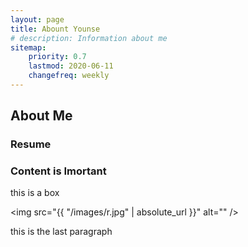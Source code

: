 ```yaml
---
layout: page
title: Abount Younse
# description: Information about me
sitemap:
    priority: 0.7
    lastmod: 2020-06-11
    changefreq: weekly
---
```

## About Me
### Resume
<span class="image center"><object data="/images/resume.pdf" width = "600" height = "800" type = 'application/pdf' /></span>

### Content is Imortant
<div class = "box">
  <p>
  this is a box
  </p>
</div>

<span class="image left"><img src="{{ "/images/r.jpg" | absolute_url }}" alt="" /></span>

this is the last paragraph
